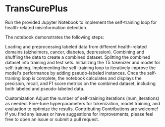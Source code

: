 # TransCurePlus
Run the provided Jupyter Notebook to implement the self-training loop for health-related misinformation detection.

The notebook demonstrates the following steps:

Loading and preprocessing labeled data from different health-related domains (alzheimers, cancer, diabetes, depression).
Combining and shuffling the data to create a combined dataset.
Splitting the combined dataset into training and test sets.
Initializing the T5 tokenizer and model for self-training.
Implementing the self-training loop to iteratively improve the model's performance by adding pseudo-labeled instances.
Once the self-training loop is complete, the notebook calculates and displays the precision, recall, and F1 score metrics on the combined dataset, including both labeled and pseudo-labeled data.

Customization
Adjust the number of self-training iterations (num_iterations) as needed.
Fine-tune hyperparameters for tokenization, model training, and evaluation to optimize the results.
Contributing
Contributions are welcome! If you find any issues or have suggestions for improvements, please feel free to open an issue or submit a pull request.
